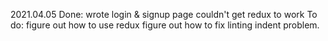 2021.04.05
  Done:
    wrote login & signup page
    couldn't get redux to work
  To do:
    figure out how to use redux
    figure out how to fix linting indent problem.
